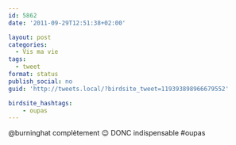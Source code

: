 ```yaml
---
id: 5862
date: '2011-09-29T12:51:38+02:00'

layout: post
categories:
  - Vis ma vie
tags:
  - tweet
format: status
publish_social: no
guid: 'http://tweets.local/?birdsite_tweet=119393898966679552'

birdsite_hashtags:
    - oupas
---
```


@burninghat complètement 😉 DONC indispensable #oupas